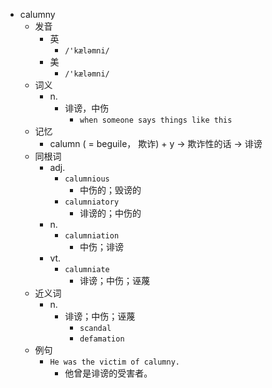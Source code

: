 - calumny
  - 发音
    - 英
      - `/'kæləmni/`
    - 美
      - `/'kæləmni/`
  - 词义
    - n.
      - 诽谤，中伤
        - `when someone says things like this`
  - 记忆
    - calumn ( = beguile， 欺诈) + y → 欺诈性的话 → 诽谤
  - 同根词
    - adj.
      - `calumnious`
        - 中伤的；毁谤的
      - `calumniatory`
        - 诽谤的；中伤的
    - n.
      - `calumniation`
        - 中伤；诽谤
    - vt.
      - `calumniate`
        - 诽谤；中伤；诬蔑
  - 近义词
    - n.
      - 诽谤；中伤；诬蔑
        - `scandal`
        - `defamation`
  - 例句
    - `He was the victim of calumny.`
      - 他曾是诽谤的受害者。

